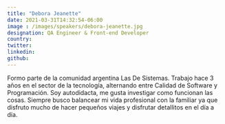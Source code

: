 ```yaml
---
title: "Debora Jeanette"
date: 2021-03-31T14:32:54-06:00
image : /images/speakers/debora-jeanette.jpg
designation: QA Engineer & Front-end Developer
country: 
twitter: 
linkedin: 
github: 
---
```


Formo parte de la comunidad argentina Las De Sistemas. Trabajo hace 3 años en el sector de la tecnología, alternando entre Calidad de Software y Programación. Soy autodidacta, me gusta investigar como funcionan las cosas. Siempre busco balancear mi vida profesional con la familiar ya que disfruto mucho de hacer pequeños viajes y disfrutar detallitos en el día a día. 

